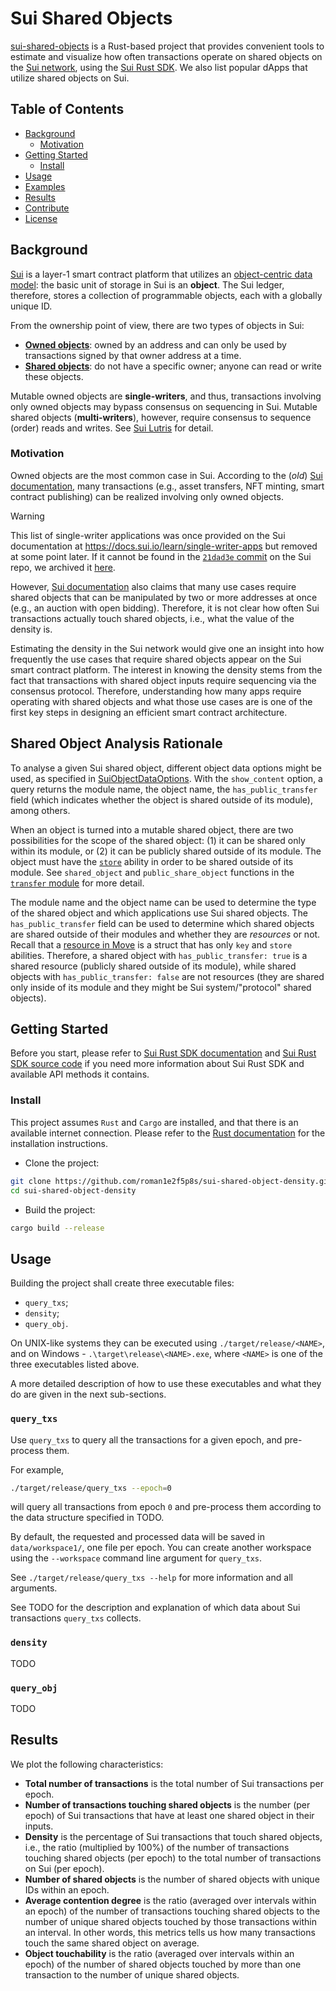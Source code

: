 # Sui Shared Objects

[sui-shared-objects](https://github.com/roman1e2f5p8s/sui-shared-objects) 
is a Rust-based project that provides convenient tools to estimate and 
visualize how often transactions operate on shared objects on the [Sui 
network](https://sui.io/), using the [Sui Rust 
SDK](https://docs.sui.io/references/rust-sdk). We also list popular dApps 
that utilize shared objects on Sui.

## Table of Contents

- [Background](#background)
    - [Motivation](#motivation)
- [Getting Started](#getting-started)
    - [Install](#install)
- [Usage](#usage)
- [Examples](#examples)
- [Results](#results)
- [Contribute](#contribute)
- [License](#license)

## Background

[Sui](https://docs.sui.io/paper/sui.pdf) is a layer-1 smart contract platform 
that utilizes an [object-centric data 
model](https://docs.sui.io/concepts/object-model): the basic unit 
of storage in Sui is an **object**. The Sui ledger, therefore, stores a 
collection of programmable objects, each with a globally unique ID.

From the ownership point of view, there are two types of objects in Sui:
- [**Owned 
objects**](https://docs.sui.io/concepts/object-ownership/address-owned): owned 
by an address and can only be used by transactions signed by that owner 
address at a time. 
- [**Shared objects**](https://docs.sui.io/concepts/object-ownership/shared): 
do not have a specific owner; anyone can read or write these objects.

Mutable owned objects are **single-writers**, and thus, transactions involving 
only owned objects may bypass consensus on sequencing in Sui. Mutable shared 
objects (**multi-writers**), however, require consensus to sequence (order) 
reads and writes. See [Sui Lutris](https://arxiv.org/abs/2310.18042) for 
detail.

### Motivation

Owned objects are the most common case in Sui. According to the (*old*) [Sui 
documentation](https://github.com/MystenLabs/sui/blob/21dad3ec1f2caf03ac4310e8e033fd6987c392bf/doc/src/learn/single-writer-apps.md), 
many transactions (e.g., asset transfers, NFT minting, smart contract 
publishing) can be realized involving only owned objects.

> [!WARNING]
> This list of single-writer applications was once provided on the Sui 
> documentation at https://docs.sui.io/learn/single-writer-apps but removed 
> at some point later. If it cannot be found in the [`21dad3e` 
> commit](https://github.com/MystenLabs/sui/blob/21dad3ec1f2caf03ac4310e8e033fd6987c392bf/doc/src/learn/single-writer-apps.md) 
> on the Sui repo, we archived it [here](./single-writer-apps.md).

However, 
[Sui documentation](https://docs.sui.io/learn/how-sui-works#transactions-on-shared-objects) 
also claims that many use cases require shared objects that can be manipulated by two or 
more addresses at once (e.g., an auction with open bidding). Therefore, it is not clear how 
often Sui transactions actually touch shared objects, i.e., what the value of the density is. 

Estimating the density in the Sui network would give one an insight into how frequently the use
cases that require shared objects appear on the Sui smart contract platform. The interest in 
knowing the density stems from the fact that transactions with shared object inputs 
require sequencing via the consensus protocol. Therefore, understanding how many apps require
operating with shared objects and what those use cases are is one of the first key steps in 
designing an efficient smart contract architecture.

## Shared Object Analysis Rationale

To analyse a given Sui shared object, different object data options might be used, as specified in
[SuiObjectDataOptions](https://github.com/MystenLabs/sui/blob/2456e2888c15fd843be3370d395f18cafb753563/crates/sui-json-rpc-types/src/sui_object.rs#L326).
With the `show_content` option, a query returns the module name, the object name, the 
`has_public_transfer` field (which indicates whether the object is shared outside 
of its module), among others.

When an object is turned into a mutable shared object, 
there are two possibilities for the scope of the shared object:
(1) it can be shared only within its module, or 
(2) it can be publicly shared outside of its module. The object must have the 
[`store`](https://github.com/MystenLabs/sui/blob/284bf584b46bc3704d0c48cf478923987749a665/sui-execution/latest/sui-adapter/src/programmable_transactions/context.rs#L119)
ability in order to be shared outside of its module. See `shared_object` and
`public_share_object` functions in the 
[`transfer` module](https://suiexplorer.com/object/0x0000000000000000000000000000000000000000000000000000000000000002?module=transfer&network=mainnet)
for more detail.

The module name and the object name can be used to determine the type of the shared object
and which applications use Sui shared objects.
The `has_public_transfer` field can be used to determine which shared objects are shared
outside of their modules and whether they are *resources* or not. 
Recall that a [resource in Move](https://move-book.com/resources/what-is-resource.html) 
is a struct that has only `key` and `store` abilities. Therefore, a shared object with 
`has_public_transfer: true` is a shared resource (publicly shared outside of its module),
while shared objects with `has_public_transfer: false` are not resources 
(they are shared only inside of its module and they might be Sui system/"protocol" shared objects).

## Getting Started

Before you start, please refer to [Sui Rust SDK documentation](https://docs.sui.io/build/rust-sdk)
and 
[Sui Rust SDK source code](https://github.com/MystenLabs/sui/blob/main/crates/sui-sdk/src/apis.rs)
if you need more information about Sui Rust SDK and available API methods it contains.

### Install

This project assumes `Rust` and `Cargo` are installed, and that there is an available 
internet connection. Please refer to the 
[Rust documentation](https://doc.rust-lang.org/cargo/getting-started/installation.html) 
for the installation instructions.

- Clone the project:
```bash
git clone https://github.com/roman1e2f5p8s/sui-shared-object-density.git
cd sui-shared-object-density
```

- Build the project:
```bash
cargo build --release
```

## Usage
Building the project shall create three executable files:
- `query_txs`;
- `density`;
- `query_obj`.

On UNIX-like systems they can be executed using `./target/release/<NAME>`, and
on Windows - `.\target\release\<NAME>.exe`, where `<NAME>` is one of the three executables 
listed above.

A more detailed description of how to use these executables and what they do are given in the next sub-sections.

### `query_txs`
Use `query_txs` to query all the transactions for a given epoch, and pre-process them.

For example,
```bash
./target/release/query_txs --epoch=0
```
will query all transactions from epoch `0` and pre-process them according to the data
structure specified in TODO.

By default, the requested and processed data will be saved in `data/workspace1/`, one file 
per epoch. You can create another workspace using the `--workspace` command line
argument for `query_txs`.

See `./target/release/query_txs --help` for more information and all arguments.

See TODO for the description and explanation of which data about Sui transactions `query_txs`
collects.

### `density`
TODO

### `query_obj`
TODO

## Results
We plot the following characteristics:
- **Total number of transactions** is the total number of Sui transactions per epoch.
- **Number of transactions touching shared objects** is the number (per epoch) of Sui transactions 
that have at least one shared object in their inputs.
- **Density** is the percentage of Sui transactions that touch shared objects, i.e.,
the ratio (multiplied by 100%) of the number of transactions touching shared objects 
(per epoch) to the total number of transactions on Sui (per epoch).
- **Number of shared objects** is the number of shared objects with unique IDs within an epoch.
- **Average contention degree** is the ratio (averaged over intervals within an epoch) of 
the number of transactions touching shared objects to the number of unique shared objects
touched by those transactions within an interval. In other words, this metrics 
tells us how many transactions touch the same shared object on average.
- **Object touchability** is the ratio (averaged over intervals within an epoch) of
the number of shared objects touched by more than one transaction to
the number of unique shared objects. 
